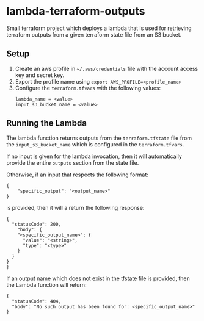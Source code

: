 # lambda-terraform-outputs

Small terraform project which deploys a lambda that is used for retrieving terraform outputs from a given terraform state file from an S3 bucket.

## Setup

1. Create an aws profile in `~/.aws/credentials` file with the account access key and secret key.
2. Export the profile name using `export AWS_PROFILE=<profile_name>`
3. Configure the `terraform.tfvars` with the following values:
   ```
   lambda_name = <value>
   input_s3_bucket_name = <value>
   ```

## Running the Lambda

The lambda function returns outputs from the `terraform.tfstate` file from the `input_s3_bucket_name` which is configured in the `terraform.tfvars`.

If no input is given for the lambda invocation, then it will automatically provide the entire `outputs` section from the state file.

Otherwise, if an input that respects the following format:

```
{
    "specific_output": "<output_name>"
}
```

is provided, then it will a return the following response:

```
{
  "statusCode": 200,
    "body": {
    "<specific_output_name>": {
      "value": "<string>",
      "type": "<type>"
    }
  }
}
}
```

If an output name which does not exist in the tfstate file is provided, then the Lambda function will return:

```
{
  "statusCode": 404,
  "body": "No such output has been found for: <specific_output_name>"
}
```
